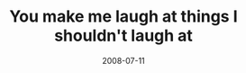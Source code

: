 ---
layout: base.njk
title : 'You make me laugh at things I shouldn&#39;t laugh at' 
view_title : 'You make me laugh at things I shouldn&#39;t laugh at' 
year : '2008' 
date : '2008-07-11' 
img_file : '/drawing/youmakemelaughatthingsishouldntlaughat.jpg' 
html_file : 'youmakemelaughatthingsishouldntlaughat' 
next_html : 'growingupisaggoodthingtodo.html' 
year_order : '311' 
permalink : "title/{{html_file}}.html"
---
